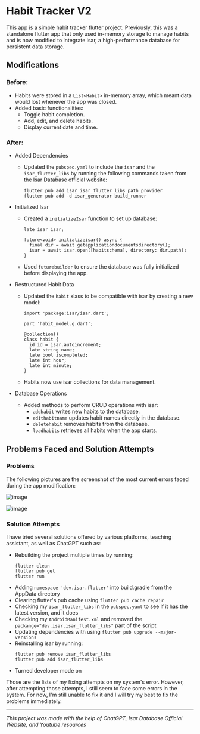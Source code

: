 # Habit Tracker V2

This app is a simple habit tracker flutter project. Previously, this was a standalone flutter app that only used in-memory storage to manage habits and is now modified
to integrate isar, a high-performance database for persistent data storage.

## Modifications

### Before:
- Habits were stored in a `List<Habit>` in-memory array, which meant data would lost whenever the app was closed.
- Added basic functionalities:
  - Toggle habit completion.
  - Add, edit, and delete habits.
  - Display current date and time.

### After:
- Added Dependencies
  - Updated the `pubspec.yaml` to include the `isar` and the `isar_flutter_libs` by running the following commands taken from the Isar Database official website:
    ```
    flutter pub add isar isar_flutter_libs path_provider
    flutter pub add -d isar_generator build_runner
    ```
    
- Initialized Isar
  - Created a `initializeIsar` function to set up database:
    ```
    late isar isar;

    future<void> initializeisar() async {
      final dir = await getapplicationdocumentsdirectory();
      isar = await isar.open([habitschema], directory: dir.path);
    }
    ```
  - Used `futurebuilder` to ensure the database was fully initialized before displaying the app.

- Restructured Habit Data
  - Updated the `habit` xlass to be compatible with isar by creating a new model:
    ```
    import 'package:isar/isar.dart';

    part 'habit_model.g.dart';

    @collection()
    class habit {
      id id = isar.autoincrement;
      late string name;
      late bool iscompleted;
      late int hour;
      late int minute;
    }
    ```
  - Habits now use isar collections for data management.

- Database Operations
  - Added methods to perform CRUD operations with isar:
    - `addhabit` writes new habits to the database.
    - `edithabitname` updates habit names directly in the database.
    - `deletehabit` removes habits from the database.
    - `loadhabits` retrieves all habits when the app starts.
   
## Problems Faced and Solution Attempts

### Problems

The following pictures are the screenshot of the most current errors faced during the app modification:

![image](https://github.com/user-attachments/assets/82b8bf03-667f-4195-8fc0-ef50e084ce8b)

![image](https://github.com/user-attachments/assets/86738abb-6bb7-451a-b32c-80ef6d39f3c4)

### Solution Attempts

I have tried several solutions offered by various platforms, teaching assistant, as well as ChatGPT such as:
- Rebuilding the project multiple times by running:
  ```
  flutter clean
  flutter pub get
  flutter run
  ```
- Adding `namespace 'dev.isar.flutter'` into build.gradle from the AppData directory
- Clearing flutter's pub cache using `flutter pub cache repair`
- Checking my `isar_flutter_libs` in the `pubspec.yaml` to see if it has the latest version, and it does
- Checking my `AndroidManifest.xml` and removed the `packange="dev.isar.isar_flutter_libs"` part of the script
- Updating dependencies with using `flutter pub upgrade --major-versions`
- Reinstalling isar by running:
  ```
  flutter pub remove isar_flutter_libs
  flutter pub add isar_flutter_libs
  ```
- Turned developer mode on

Those are the lists of my fixing attempts on my system's error. However, after attempting those attempts, I still seem to face some errors in the system.
For now, I'm still unable to fix it and I will try my best to fix the problems immediately.

------

_This project was made with the help of ChatGPT, Isar Database Official Website, and Youtube resources_
